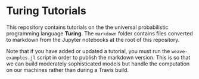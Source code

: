 # Turing Tutorials

This repository contains tutorials on the the universal probabilistic programming language **Turing**. The `markdown` folder contains files converted to markdown from the Jupyter notebooks at the root of this repository.

Note that if you have added or updated a tutorial, you must run the `weave-examples.jl` script in order to publish the markdown version. This is so that we can build moderately sophisticated models but handle the computation on our machines rather than during a Travis build.
